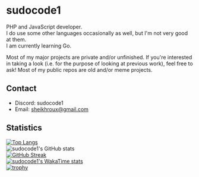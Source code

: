 # sudocode1
PHP and JavaScript developer.<br>
I do use some other languages occasionally as well, but I'm not very good at them.<br>
I am currently learning Go.

Most of my major projects are private and/or unfinished. If you're interested in taking a look (i.e. for the purpose of looking at previous work), feel free to ask! Most of my public repos are old and/or meme projects.

## Contact
* Discord: sudocode1
* Email: [sheikhroux@gmail.com](mailto:sheikhroux@gmail.com)
<!--**sudocode1/sudocode1** is a ✨ _special_ ✨ repository because its `README.md` (this file) appears on your GitHub profile.

Here are some ideas to get you started:

- 🔭 I’m currently working on ...
- 🌱 I’m currently learning ...
- 👯 I’m looking to collaborate on ...
- 🤔 I’m looking for help with ...
- 💬 Ask me about ...
- 📫 How to reach me: ...
- 😄 Pronouns: ...
- ⚡ Fun fact: ...
-->

## Statistics
[![Top Langs](https://github-readme-stats.vercel.app/api/top-langs/?username=sudocode1&layout=compact&theme=tokyonight)](https://github.com/anuraghazra/github-readme-stats) <br>
![sudocode1's GitHub stats](https://github-readme-stats.vercel.app/api?username=sudocode1&show_icons=true&theme=tokyonight) <br>
[![GitHub Streak](https://streak-stats.demolab.com/?user=sudocode1&theme=tokyonight)](https://git.io/streak-stats) <br>
[![sudocode1's WakaTime stats](https://github-readme-stats.vercel.app/api/wakatime?username=sudocode1)](https://github.com/anuraghazra/github-readme-stats) <br>
[![trophy](https://github-profile-trophy.vercel.app/?username=sudocode1&theme=onedark)](https://github.com/ryo-ma/github-profile-trophy)
